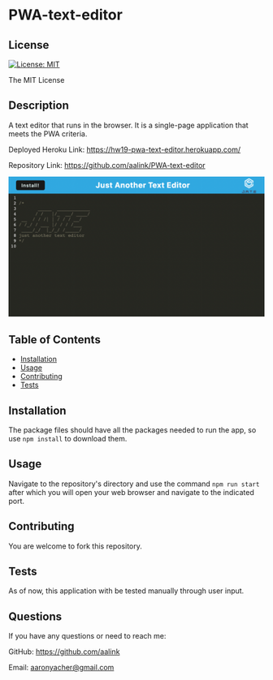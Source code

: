 # PWA-text-editor

  ## License
  [![License: MIT](https://img.shields.io/badge/License-MIT-yellow.svg)](https://opensource.org/licenses/MIT)
    
  The MIT License
  
## Description

A text editor that runs in the browser. It is a single-page application that meets the PWA criteria.

Deployed Heroku Link: https://hw19-pwa-text-editor.herokuapp.com/

Repository Link: https://github.com/aalink/PWA-text-editor

![VS Code Screen Shot](/client/src/images/jate-just-another-text-editor.png)

## Table of Contents

- [Installation](#installation)
- [Usage](#usage)
- [Contributing](#contributing)
- [Tests](#tests)

## Installation
The package files should have all the packages needed to run the app, so use `npm install` to download them.

## Usage
Navigate to the repository's directory and use the command `npm run start` after which you will open your web browser and navigate to the indicated port.

## Contributing
You are welcome to fork this repository.
## Tests
As of now, this application with be tested manually through user input.
## Questions
If you have any questions or need to reach me:

GitHub: https://github.com/aalink

Email: aaronyacher@gmail.com

